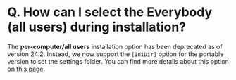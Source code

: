 # Q. How can I select the Everybody (all users) during installation?

The **per-computer/all users** installation option has been deprecated as of version 24.2. Instead, we now support the `[IniDir]` option for the portable version to set the settings folder. You can find more details about this option on [this page](https://www.emeditor.com/faq/installation-faq/how-can-the-portable-version-be-shared-by-all-users/). 
